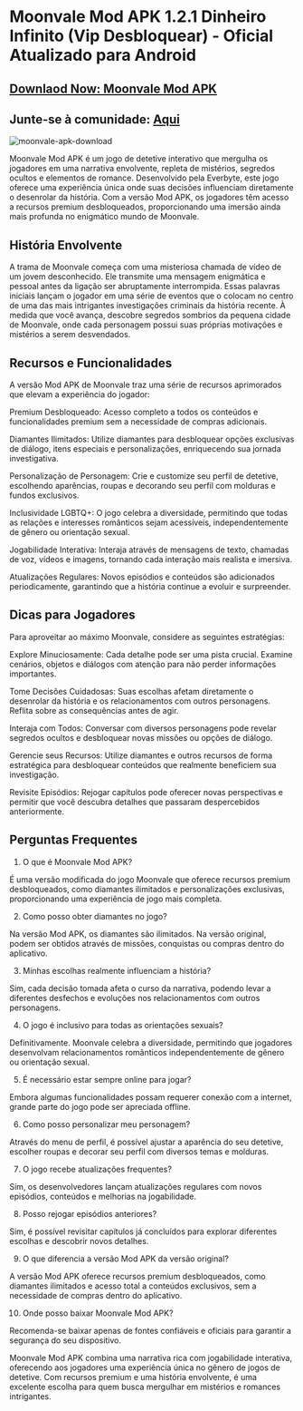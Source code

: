 # Moonvale Mod APK 1.2.1 Dinheiro Infinito (Vip Desbloquear) - Oficial Atualizado para Android 
## [Downlaod Now: Moonvale Mod APK](https://apksil.com/moonvale/) 
## Junte-se à comunidade: [Aqui](https://t.me/apksil)
![moonvale-apk-download](https://github.com/user-attachments/assets/decc8895-a3a4-4aed-8c99-10b7d88a43fc)

Moonvale Mod APK é um jogo de detetive interativo que mergulha os jogadores em uma narrativa envolvente, repleta de mistérios, segredos ocultos e elementos de romance. Desenvolvido pela Everbyte, este jogo oferece uma experiência única onde suas decisões influenciam diretamente o desenrolar da história. Com a versão Mod APK, os jogadores têm acesso a recursos premium desbloqueados, proporcionando uma imersão ainda mais profunda no enigmático mundo de Moonvale.

## História Envolvente
A trama de Moonvale começa com uma misteriosa chamada de vídeo de um jovem desconhecido. Ele transmite uma mensagem enigmática e pessoal antes da ligação ser abruptamente interrompida. Essas palavras iniciais lançam o jogador em uma série de eventos que o colocam no centro de uma das mais intrigantes investigações criminais da história recente. À medida que você avança, descobre segredos sombrios da pequena cidade de Moonvale, onde cada personagem possui suas próprias motivações e mistérios a serem desvendados.

## Recursos e Funcionalidades
A versão Mod APK de Moonvale traz uma série de recursos aprimorados que elevam a experiência do jogador:

Premium Desbloqueado: Acesso completo a todos os conteúdos e funcionalidades premium sem a necessidade de compras adicionais.

Diamantes Ilimitados: Utilize diamantes para desbloquear opções exclusivas de diálogo, itens especiais e personalizações, enriquecendo sua jornada investigativa.

Personalização de Personagem: Crie e customize seu perfil de detetive, escolhendo aparências, roupas e decorando seu perfil com molduras e fundos exclusivos.

Inclusividade LGBTQ+: O jogo celebra a diversidade, permitindo que todas as relações e interesses românticos sejam acessíveis, independentemente de gênero ou orientação sexual.

Jogabilidade Interativa: Interaja através de mensagens de texto, chamadas de voz, vídeos e imagens, tornando cada interação mais realista e imersiva.

Atualizações Regulares: Novos episódios e conteúdos são adicionados periodicamente, garantindo que a história continue a evoluir e surpreender.

## Dicas para Jogadores
Para aproveitar ao máximo Moonvale, considere as seguintes estratégias:

Explore Minuciosamente: Cada detalhe pode ser uma pista crucial. Examine cenários, objetos e diálogos com atenção para não perder informações importantes.

Tome Decisões Cuidadosas: Suas escolhas afetam diretamente o desenrolar da história e os relacionamentos com outros personagens. Reflita sobre as consequências antes de agir.

Interaja com Todos: Conversar com diversos personagens pode revelar segredos ocultos e desbloquear novas missões ou opções de diálogo.

Gerencie seus Recursos: Utilize diamantes e outros recursos de forma estratégica para desbloquear conteúdos que realmente beneficiem sua investigação.

Revisite Episódios: Rejogar capítulos pode oferecer novas perspectivas e permitir que você descubra detalhes que passaram despercebidos anteriormente.

## Perguntas Frequentes
1. O que é Moonvale Mod APK?

É uma versão modificada do jogo Moonvale que oferece recursos premium desbloqueados, como diamantes ilimitados e personalizações exclusivas, proporcionando uma experiência de jogo mais completa.

2. Como posso obter diamantes no jogo?

Na versão Mod APK, os diamantes são ilimitados. Na versão original, podem ser obtidos através de missões, conquistas ou compras dentro do aplicativo.

3. Minhas escolhas realmente influenciam a história?

Sim, cada decisão tomada afeta o curso da narrativa, podendo levar a diferentes desfechos e evoluções nos relacionamentos com outros personagens.

4. O jogo é inclusivo para todas as orientações sexuais?

Definitivamente. Moonvale celebra a diversidade, permitindo que jogadores desenvolvam relacionamentos românticos independentemente de gênero ou orientação sexual.

5. É necessário estar sempre online para jogar?

Embora algumas funcionalidades possam requerer conexão com a internet, grande parte do jogo pode ser apreciada offline.

6. Como posso personalizar meu personagem?

Através do menu de perfil, é possível ajustar a aparência do seu detetive, escolher roupas e decorar seu perfil com diversos temas e molduras.

7. O jogo recebe atualizações frequentes?

Sim, os desenvolvedores lançam atualizações regulares com novos episódios, conteúdos e melhorias na jogabilidade.

8. Posso rejogar episódios anteriores?

Sim, é possível revisitar capítulos já concluídos para explorar diferentes escolhas e descobrir novos detalhes.

9. O que diferencia a versão Mod APK da versão original?

A versão Mod APK oferece recursos premium desbloqueados, como diamantes ilimitados e acesso total a conteúdos exclusivos, sem a necessidade de compras dentro do aplicativo.

10. Onde posso baixar Moonvale Mod APK?

Recomenda-se baixar apenas de fontes confiáveis e oficiais para garantir a segurança do seu dispositivo.

Moonvale Mod APK combina uma narrativa rica com jogabilidade interativa, oferecendo aos jogadores uma experiência única no gênero de jogos de detetive. Com recursos premium e uma história envolvente, é uma excelente escolha para quem busca mergulhar em mistérios e romances intrigantes.
